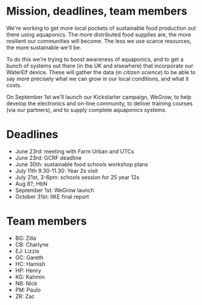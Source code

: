 Mission, deadlines, team members
===

We're working to get more local pockets of sustainable food production out
there using aquaponics. The more distributed food supplies are, the more
resilient our communities will become. The less we use scarce resources, the
more sustainable we'll be.

To do this we're trying to boost awareness of aquaponics, and to get a bunch
of systems out there (in the UK and elsewhere) that incorporate our WaterElf
device. These will gather the data (in _citizen science_) to be able to say
more precisely what we can grow in our local conditions, and what it costs.

On September 1st we'll launch our Kickstarter campaign, WeGrow, to help
develop the electronics and on-line community, to deliver training courses
(via our partners), and to supply complete aquaponics systems.

# Deadlines

- June 23rd: meeting with Farm Urban and UTCs
- June 23rd: GCRF deadline
- June 30th: sustainable food schools workshop plans
- July 11th 9.30-11.30: Year 2s visit
- July 21st, 3-6pm: schools session for 25 year 12s
- Aug 8?, HbN
- September 1st: WeGrow launch
- October 31st: IIKE final report

# Team members

- BG: Zilla
- CB: Charlyne
- EJ: Lizzie
- GC: Gareth
- HC: Hamish
- HP: Henry
- KG: Kahmin
- NB: Nick
- PM: Paulo
- ZR: Zac
